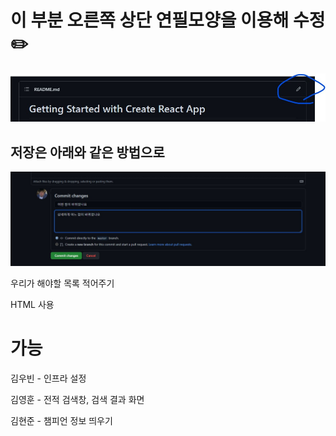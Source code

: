 # 이 부분 오른쪽 상단 연필모양을 이용해 수정 :pencil2:

<img src="https://github.com/kwb020312/Zoom_Clone_Noom/blob/master/gitImages/how%20to%20Edit%20ReadME.jpg?raw=true" />

## 저장은 아래와 같은 방법으로

<img src="https://github.com/kwb020312/Zoom_Clone_Noom/blob/master/gitImages/Commit%20Change.jpg?raw=true" />

우리가 해야할 목록 적어주기

HTML 사용 <h1>가능</h1>

김우빈 - 인프라 설정

김영훈 - 전적 검색창, 검색 결과 화면

김현준 - 챔피언 정보 띄우기
